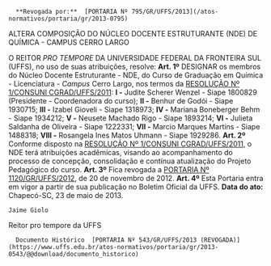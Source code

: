       **Revogada por:**  [PORTARIA Nº 795/GR/UFFS/2013](/atos-normativos/portaria/gr/2013-0795) 

   ALTERA COMPOSIÇÃO DO NÚCLEO DOCENTE ESTRUTURANTE (NDE) DE QUÍMICA - CAMPUS CERRO LARGO  

 O REITOR *PRO TEMPORE*  DA UNIVERSIDADE FEDERAL DA FRONTEIRA SUL (UFFS), no uso de suas atribuições, resolve:   **Art. 1º**  DESIGNAR os membros do Núcleo Docente Estruturante - NDE, do Curso de Graduação em Química - Licenciatura - *Campus*  Cerro Largo, nos termos da [RESOLUÇÃO Nº 1/CONSUNI CGRAD/UFFS/2011](https://www.uffs.edu.br/atos-normativos/resolucao/consunicgrad/2011-0001): **I -**  Judite Scherer Wenzel - Siape 1800829 (Presidente - Coordenadora do curso); **II -**  Benhur de Godói - Siape 1930715; **III -**  Izabel Gioveli - Siape 1318973; **IV -**  Mariana Boneberger Behm - Siape 1934212; **V -**  Neusete Machado Rigo - Siape 1893214; **VI -**  Julieta Saldanha de Oliveira - Siape 1222331; **VII -**  Marcio Marques Martins - Siape 1488318; **VIII -**  Rosangela Ines Matos Uhmann - Siape 1929286.   **Art. 2º**  Conforme disposto na [RESOLUÇÃO Nº 1/CONSUNI CGRAD/UFFS/2011](https://www.uffs.edu.br/atos-normativos/resolucao/consunicgrad/2011-0001), o NDE terá atribuições acadêmicas, visando ao acompanhamento do processo de concepção, consolidação e contínua atualização do Projeto Pedagógico do curso.   **Art. 3º**  Fica revogada a [PORTARIA Nº 1120/GR/UFFS/2012](https://www.uffs.edu.br/atos-normativos/portaria/gr/2012-1120), de 20 de novembro de 2012.   **Art. 4º**  Esta Portaria entra em vigor a partir de sua publicação no Boletim Oficial da UFFS.        **Data do ato:** Chapecó-SC, 23 de maio de 2013.   
 

    Jaime Giolo   
 Reitor pro tempore da UFFS 

      Documento Histórico  [PORTARIA Nº 543/GR/UFFS/2013 (REVOGADA)](https://www.uffs.edu.br/atos-normativos/portaria/gr/2013-0543/@@download/documento_historico)     
      